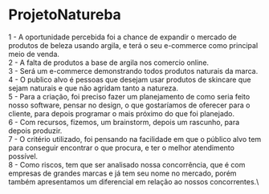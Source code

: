 # ProjetoNatureba
1 - A oportunidade percebida foi a chance de expandir o mercado de produtos de beleza usando argila, e terá o seu e-commerce como principal meio de venda.\
2 - A falta de produtos a base de argila nos comercio online.\
3 - Será um e-commerce demonstrando todos produtos naturais da marca.\
4 - O publico alvo é pessoas que desejam usar produtos de skincare que sejam naturais e que não agridam tanto a natureza.\
5 - Para a criação, foi preciso fazer um planejamento de como seria feito nosso software, pensar no design, o que gostaríamos de oferecer para o cliente, para depois programar o mais próximo do que foi planejado.\
6 - Com recursos, fizemos, um brainstorm, depois um rascunho, para depois produzir.\
7 - O critério utilizado, foi pensando na facilidade em que o público alvo tem para conseguir encontrar o que procura, e ter o melhor atendimento possível.\
8 - Como riscos, tem que ser analisado nossa concorrência, que é com empresas de grandes marcas e já tem seu nome no mercado, porém também apresentamos um diferencial em relação ao nossos concorrentes.\
